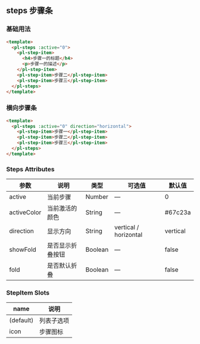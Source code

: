 ## steps 步骤条

### 基础用法

```html
<template>
  <pl-steps :active="0">
    <pl-step-item>
      <h4>步骤一的标题</h4>
      <p>步骤一的描述</p>
    </pl-step-item>
    <pl-step-item>步骤二</pl-step-item>
    <pl-step-item>步骤三</pl-step-item>
  </pl-steps>
</template>
```

### 横向步骤条

```html
<template>
  <pl-steps :active="0" direction="horizontal">
    <pl-step-item>步骤一</pl-step-item>
    <pl-step-item>步骤二</pl-step-item>
    <pl-step-item>步骤三</pl-step-item>
  </pl-steps>
</template>
```

### Steps Attributes
| 参数      | 说明    | 类型      | 可选值       | 默认值   |
|---------- |-------- |---------- |-------------  |-------- |
| active      | 当前步骤 | Number | —            |  0    |
| activeColor | 当前激活的颜色 | String | —            |  #67c23a  |
| direction   | 显示方向  | String | vertical / horizontal |  vertical  |
| showFold    | 是否显示折叠按钮 | Boolean | —            |  false   |
| fold        | 是否默认折叠 | Boolean | —            |  false   |

### StepItem Slots
| name      | 说明    |
|---------- |-------- |
| (default)  |   列表子选项   |
| icon       |   步骤图标   |

